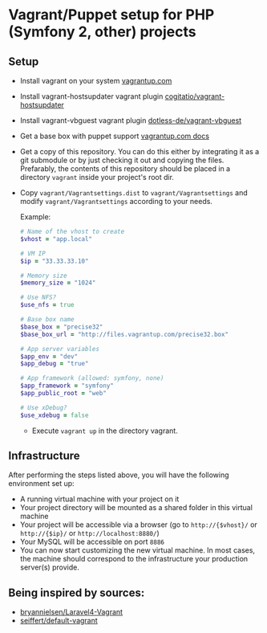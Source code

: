 # Vagrant/Puppet setup for PHP (Symfony 2, other) projects

## Setup

-   Install vagrant on your system [vagrantup.com](http://vagrantup.com/v1/docs/getting-started/index.html)

-   Install vagrant-hostsupdater vagrant plugin [cogitatio/vagrant-hostsupdater](https://github.com/cogitatio/vagrant-hostsupdater)

-   Install vagrant-vbguest vagrant plugin [dotless-de/vagrant-vbguest](https://github.com/dotless-de/vagrant-vbguest)

-   Get a base box with puppet support [vagrantup.com docs](http://vagrantup.com/v1/docs/getting-started/boxes.html)

-   Get a copy of this repository. You can do this either by integrating it as a git submodule or by just checking it out and copying the files.
    Prefarably, the contents of this repository should be placed in a directory `vagrant` inside your project's root dir.

-   Copy `vagrant/Vagrantsettings.dist` to `vagrant/Vagrantsettings` and modify `vagrant/Vagrantsettings` according to your needs.

    Example:
    ```ruby
    # Name of the vhost to create
    $vhost = "app.local"

    # VM IP
    $ip = "33.33.33.10"

    # Memory size
    $memory_size = "1024"

    # Use NFS?
    $use_nfs = true

    # Base box name
    $base_box = "precise32"
    $base_box_url = "http://files.vagrantup.com/precise32.box"

    # App server variables
    $app_env = "dev"
    $app_debug = "true"

    # App framework (allowed: symfony, none)
    $app_framework = "symfony"
    $app_public_root = "web"

    # Use xDebug?
    $use_xdebug = false
    ```
    -   Execute `vagrant up` in the directory vagrant.

## Infrastructure

After performing the steps listed above, you will have the following environment set up:

- A running virtual machine with your project on it
- Your project directory will be mounted as a shared folder in this virtual machine
- Your project will be accessible via a browser (go to `http://{$vhost}/` or `http://{$ip}/` or `http://localhost:8880/`)
- Your MySQL will be accessible on port `8886`
- You can now start customizing the new virtual machine. In most cases, the machine should correspond to the infrastructure your production server(s) provide.

## Being inspired by sources:

* [bryannielsen/Laravel4-Vagrant](https://github.com/bryannielsen/Laravel4-Vagrant)
* [seiffert/default-vagrant](https://github.com/seiffert/default-vagrant)
